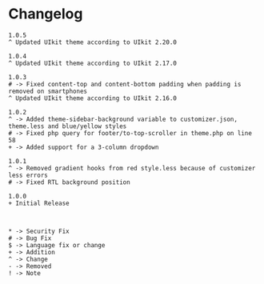 # Changelog

    1.0.5
    ^ Updated UIkit theme according to UIkit 2.20.0

    1.0.4
    ^ Updated UIkit theme according to UIkit 2.17.0

    1.0.3
    # -> Fixed content-top and content-bottom padding when padding is removed on smartphones
    ^ Updated UIkit theme according to UIkit 2.16.0

    1.0.2
    ^ -> Added theme-sidebar-background variable to customizer.json, theme.less and blue/yellow styles
    # -> Fixed php query for footer/to-top-scroller in theme.php on line 58
    + -> Added support for a 3-column dropdown

    1.0.1
    ^ -> Removed gradient hooks from red style.less because of customizer less errors
    # -> Fixed RTL background position

    1.0.0
    + Initial Release



    * -> Security Fix
    # -> Bug Fix
    $ -> Language fix or change
    + -> Addition
    ^ -> Change
    - -> Removed
    ! -> Note
